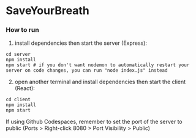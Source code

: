 # SaveYourBreath

### How to run
1. install dependencies then start the server (Express):
```shell
cd server
npm install
npm start # if you don't want nodemon to automatically restart your server on code changes, you can run "node index.js" instead
```
2. open another terminal and install dependencies then start the client (React):
``` shell
cd client
npm install
npm start
```

If using Github Codespaces, remember to set the port of the server to public (Ports > Right-click 8080 > Port Visibility > Public)